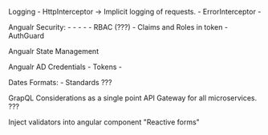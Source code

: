 Logging - HttpInterceptor -> Implicit logging of requests.
		- ErrorInterceptor
		- 

Angualr Security:
	-
	-
	-
	-
	- RBAC (???)
	- Claims and Roles in token 
	- AuthGuard 

Angualr State Management

Angualr AD Credentials
	- Tokens
	-

Dates Formats:
	- Standards ???

GrapQL Considerations as a single point API Gateway for all microservices. ???

Inject validators into angular component "Reactive forms"
